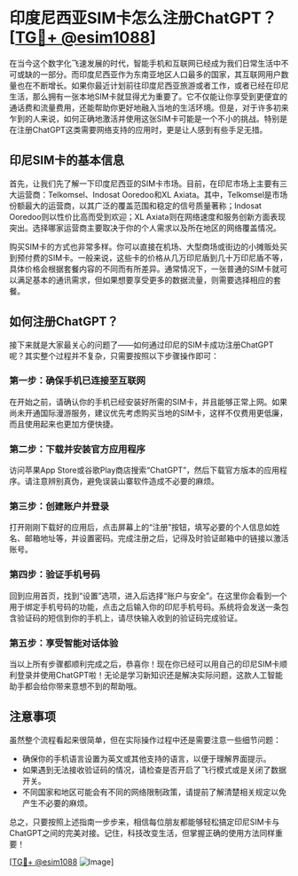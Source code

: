 # 印度尼西亚SIM卡怎么注册ChatGPT？[[TG💪+ @esim1088](https://t.me/s/esim1088)]

在当今这个数字化飞速发展的时代，智能手机和互联网已经成为我们日常生活中不可或缺的一部分。而印度尼西亚作为东南亚地区人口最多的国家，其互联网用户数量也在不断增长。如果你最近计划前往印度尼西亚旅游或者工作，或者已经在印尼生活，那么拥有一张本地SIM卡就显得尤为重要了。它不仅能让你享受到更便宜的通话费和流量费用，还能帮助你更好地融入当地的生活环境。但是，对于许多初来乍到的人来说，如何正确地激活并使用这张SIM卡可能是一个不小的挑战。特别是在注册ChatGPT这类需要网络支持的应用时，更是让人感到有些手足无措。

## 印尼SIM卡的基本信息

首先，让我们先了解一下印度尼西亚的SIM卡市场。目前，在印尼市场上主要有三大运营商：Telkomsel、Indosat Ooredoo和XL Axiata。其中，Telkomsel是市场份额最大的运营商，以其广泛的覆盖范围和稳定的信号质量著称；Indosat Ooredoo则以性价比高而受到欢迎；XL Axiata则在网络速度和服务创新方面表现突出。选择哪家运营商主要取决于你的个人需求以及所在地区的网络覆盖情况。

购买SIM卡的方式也非常多样。你可以直接在机场、大型商场或街边的小摊贩处买到预付费的SIM卡。一般来说，这些卡的价格从几万印尼盾到几十万印尼盾不等，具体价格会根据套餐内容的不同而有所差异。通常情况下，一张普通的SIM卡就可以满足基本的通讯需求，但如果想要享受更多的数据流量，则需要选择相应的套餐。

## 如何注册ChatGPT？

接下来就是大家最关心的问题了——如何通过印尼的SIM卡成功注册ChatGPT呢？其实整个过程并不复杂，只需要按照以下步骤操作即可：

### 第一步：确保手机已连接至互联网

在开始之前，请确认你的手机已经安装好所需的SIM卡，并且能够正常上网。如果尚未开通国际漫游服务，建议优先考虑购买当地的SIM卡，这样不仅费用更低廉，而且使用起来也更加方便快捷。

### 第二步：下载并安装官方应用程序

访问苹果App Store或谷歌Play商店搜索“ChatGPT”，然后下载官方版本的应用程序。请注意辨别真伪，避免误装山寨软件造成不必要的麻烦。

### 第三步：创建账户并登录

打开刚刚下载好的应用后，点击屏幕上的“注册”按钮，填写必要的个人信息如姓名、邮箱地址等，并设置密码。完成注册之后，记得及时验证邮箱中的链接以激活账号。

### 第四步：验证手机号码

回到应用首页，找到“设置”选项，进入后选择“账户与安全”。在这里你会看到一个用于绑定手机号码的功能，点击之后输入你的印尼手机号码。系统将会发送一条包含验证码的短信到你的手机上，请尽快输入收到的验证码完成验证。

### 第五步：享受智能对话体验

当以上所有步骤都顺利完成之后，恭喜你！现在你已经可以用自己的印尼SIM卡顺利登录并使用ChatGPT啦！无论是学习新知识还是解决实际问题，这款人工智能助手都会给你带来意想不到的帮助哦。

## 注意事项

虽然整个流程看起来很简单，但在实际操作过程中还是需要注意一些细节问题：

- 确保你的手机语言设置为英文或其他支持的语言，以便于理解界面提示。
- 如果遇到无法接收验证码的情况，请检查是否开启了飞行模式或是关闭了数据开关。
- 不同国家和地区可能会有不同的网络限制政策，请提前了解清楚相关规定以免产生不必要的麻烦。

总之，只要按照上述指南一步步来，相信每位朋友都能够轻松搞定印尼SIM卡与ChatGPT之间的完美对接。记住，科技改变生活，但掌握正确的使用方法同样重要！

[[TG💪+ @esim1088](https://t.me/s/esim1088) ![Image](https://i.postimg.cc/4NQfJmqS/Snipaste-2025-05-13-00-14-12.png)]